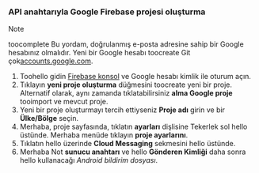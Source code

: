 
### <a name="create-a-google-firebase-project-with-api-key"></a>API anahtarıyla Google Firebase projesi oluşturma
> [!NOTE]
> toocomplete Bu yordam, doğrulanmış e-posta adresine sahip bir Google hesabınız olmalıdır. Yeni bir Google hesabı toocreate Git çok<a href="http://go.microsoft.com/fwlink/p/?LinkId=268302" target="_blank">accounts.google.com</a>.
> 
> 

1. Toohello gidin [Firebase konsol](https://console.firebase.google.com/) ve Google hesabı kimlik ile oturum açın.
2. Tıklayın **yeni proje oluşturma** düğmesini toocreate yeni bir proje. Alternatif olarak, aynı zamanda tıklatabilirsiniz **alma Google proje** tooimport ve mevcut proje. 
3. Yeni bir proje oluşturmayı tercih ettiyseniz **Proje adı** girin ve bir **Ülke/Bölge** seçin.
4. Merhaba, proje sayfasında, tıklatın **ayarları** dişlisine Tekerlek sol hello üstünde. Merhaba menüde tıklayın **proje ayarlarını**.  
5. Tıklatın hello üzerinde **Cloud Messaging** sekmesini hello üstünde. 
6. Merhaba Not **sunucu anahtarı** ve hello **Gönderen Kimliği** daha sonra hello kullanacağı *Android bildirim dosyası*.  

